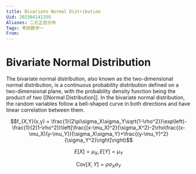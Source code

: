 ```yaml
---
title: Bivariate Normal Distribution
Uid: 202304141359
Aliases: 二元正态分布
Tags: 考研数学一 
From:
---
```

# Bivariate Normal Distribution

The bivariate normal distribution, also known as the two-dimensional normal distribution, is a continuous probability distribution defined on a two-dimensional plane, with the probability density function being the product of two [[Normal Distribution]]. In the bivariate normal distribution, the random variables follow a bell-shaped curve in both directions and have linear correlation between them.

$$f_{X,Y}(x,y) = \frac{1}{2\pi\sigma_X\sigma_Y\sqrt{1-\rho^2}}\exp\left(-\frac{1}{2(1-\rho^2)}\left[\frac{(x-\mu_X)^2}{\sigma_X^2}-2\rho\frac{(x-\mu_X)(y-\mu_Y)}{\sigma_X\sigma_Y}+\frac{(y-\mu_Y)^2}{\sigma_Y^2}\right]\right)$$

$$E[X] = \mu_X, E[Y] = \mu_Y$$

$$\text{Cov}[X,Y] = \rho\sigma_X\sigma_Y$$
